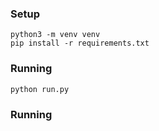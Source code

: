 ### Setup

```
python3 -m venv venv
pip install -r requirements.txt
```

### Running

```
python run.py
```

### Running
